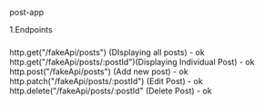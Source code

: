 post-app

1.Endpoints
###
http.get("/fakeApi/posts") (DIsplaying all posts) -  ok 
http.get("/fakeApi/posts/:postId")(Displaying Individual Post) - ok  
http.post("/fakeApi/posts") (Add new post) - ok
http.patch("/fakeApi/posts/:postId") (Edit Post) - ok 
http.delete("/fakeApi/posts/:postId" (Delete Post) - ok 
###

